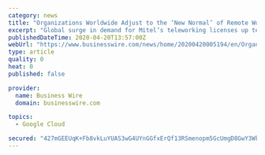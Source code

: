 ```yaml
---
category: news
title: "Organizations Worldwide Adjust to the ‘New Normal’ of Remote Working with Help from Mitel and Google Cloud"
excerpt: "Global surge in demand for Mitel’s teleworking licenses up tenfold with collaboration tool usage up more than 500 percent across businesses of all sizes and industries Partnership with Google Cloud delivers higher levels of security, reliability and compliance for cloud communications. Businesses, hospitals, schools and public service ..."
publishedDateTime: 2020-04-20T13:57:00Z
webUrl: "https://www.businesswire.com/news/home/20200420005194/en/Organizations-Worldwide-Adjust-‘New-Normal’-Remote-Working"
type: article
quality: 0
heat: 0
published: false

provider:
  name: Business Wire
  domain: businesswire.com

topics:
  - Google Cloud

secured: "427mGEEUqK+Fb8vkLuYUAS3wG4UYnGGfxErQf13RSmenopm5GcUmgD8GwY3WkLk7uJdgaQX5PM5pe1FQcp4HwmM9V2z3qAP1ei3aMUWLbK7MbkCGFErCsqirRJK6nIS+/bhEbpZCTmcb9NvkKaqMmlJ8XR43k2w8W7S3UEXL7wNq9per+o5Gw4tbyvaeCAm1+UPIrV+rKu/LQ2TkE7acYMRHOYKQGPmJv6RNdU4ElQ9atasKwGKaCYsvR4RVyyj0lY9NivOpmXaWG1+WYnYXs/sYoARJ0dlPiBLILU15tzy4hBuSQDPD3w5bFxnpYrJ3;0k2LVZPzTPFmOpfNja3Iiw=="
---
```


